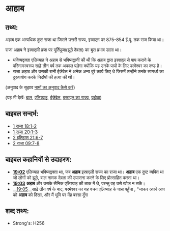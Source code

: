 # आहाब #

## तथ्य: ##

अहाब एक अत्यधिक दुष्ट राजा था जिसने उत्तरी राज्य, इस्राएल पर 875-854 ई.पू. तक राज किया था।

राजा अहाब ने इस्राएली प्रजा पर मूर्तिपूजा(झूठे देवता) का बुरा प्रभाव डाला था।
* भविष्यद्वक्ता एलिय्याह ने अहाब से भविष्यद्वाणी की थी कि अहाब द्वारा इस्राएल से पाप कराने के परिणामस्वरूप साढ़े तीन वर्ष तक अकाल पड़ेगा क्योंकि यह उनके पापों के लिए परमेश्वर का दण्ड है।
* राजा अहाब और उसकी रानी ईज़ेबेल ने अनेक अन्य बुरे कार्य किए थे जिसमें उन्होंने उनके सामर्थ्य का दुरूपयोग करके निर्दोषों की हत्या की थी।

(अनुवाद के सुझाव [नामों का अनुवाद कैसे करें](rc://en/ta/man/translate/translate-names))

(यह भी देखें: [बाल](../names/baal.md), [एलिय्याह](../names/elijah.md), [ईजेबेल](../names/jezebel.md), [इस्राएल का राज्य](../names/kingdomofisrael.md), [यहोवा](../kt/yahweh.md))

## बाइबल सन्दर्भ: ##

* [1 राजा 18:1-2](rc://en/tn/help/1ki/18/01)
* [1 राजा 20:1-3](rc://en/tn/help/1ki/20/01)
* [2 इतिहास 21:6-7](rc://en/tn/help/2ch/21/06)
* [2 राजा 09:7-8](rc://en/tn/help/2ki/09/07)

## बाइबल कहानियों से उदाहरण: ##

* __[19:02](rc://en/tn/help/obs/19/02)__ एलिय्याह भविष्यद्वक्ता था, जब __अहाब__ इस्राएली राज्य का राजा था। __अहाब__ एक दुष्ट व्यक्ति था जो लोगों को झूठे, बाल नामक देवता की उपासना करने के लिए प्रोत्साहित करता था।
* __[19:03](rc://en/tn/help/obs/19/03)__ __अहाब__   और उसके सैनिक एलिय्याह की ताक में थे, परन्तु वह उसे खोज न सकें।
* __[19:05](rc://en/tn/help/obs/19/05)__साढ़े तीन वर्ष के बाद, परमेश्वर का यह वचन एलिय्याह के पास पहुँचा , “जाकर अपने आप को __अहाब__ को दिखा, और मैं भूमि पर मेंह बरसा दूँगा 

## शब्द तथ्य: ##

* Strong's: H256
